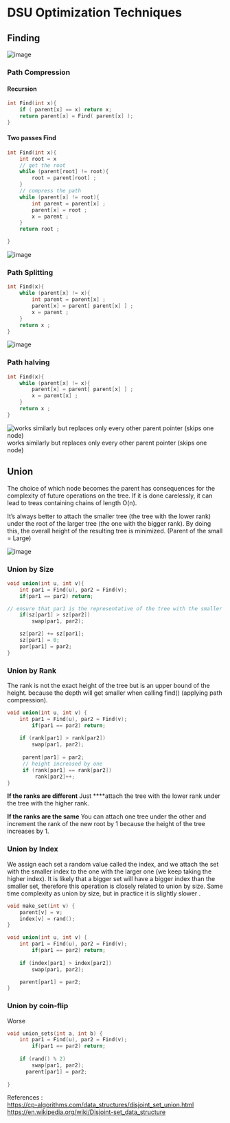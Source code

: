 # DSU Optimization Techniques

## **Finding**

![image](https://github.com/user-attachments/assets/ce4ac786-bdb3-4783-b849-20614ec9bed4)

### **Path Compression**

#### Recursion

```cpp
int Find(int x){
    if ( parent[x] == x) return x;
    return parent[x] = Find( parent[x] );
}
```

#### Two passes Find

```cpp
int Find(int x){
	int root = x
	// get the root
	while (parent[root] != root){ 
		root = parent[root] ;
	}
	// compress the path
	while (parent[x] != root){ 
		int parent = parent[x] ; 
		parent[x] = root ;
		x = parent ; 
	} 
	return root ;

}
```

![image](https://github.com/user-attachments/assets/54f98e77-9bad-48bc-919f-98681a98242b)

### **Path Splitting**

```cpp
int Find(x){
	while (parent[x] != x){
        int parent = parent[x] ;
        parent[x] = parent[ parent[x] ] ;
        x = parent ;
	}
	return x ;
}
```

![image](https://github.com/user-attachments/assets/2e003709-d7f1-4a7b-9005-fe1aa5a5b64b)

### **Path halving**

```cpp
int Find(x){
	while (parent[x] != x){
        parent[x] = parent[ parent[x] ] ;
        x = parent[x] ;
	}
	return x ;
}
```

![works similarly but replaces only every other parent pointer (skips one node)](https://github.com/user-attachments/assets/1c2cf257-75ad-4dda-9090-ca9bde14bea2)
works similarly but replaces only every other parent pointer (skips one node)

## Union

The choice of which node becomes the parent has consequences for the complexity of future operations on the tree.  If it is done carelessly, it can lead to treas containing chains of length O(n).

It’s always better to attach the smaller tree (the tree with the lower rank) under the root of the larger tree (the one with the bigger rank). By doing this, the overall height of the resulting tree is minimized.
(Parent of the small = Large)

![image](https://github.com/user-attachments/assets/665f5240-d296-4150-8b12-6404a2b45be5)

### Union by Size

```cpp
void union(int u, int v){
	int par1 = Find(u), par2 = Find(v);	
	if(par1 == par2) return;

// ensure that par1 is the representative of the tree with the smaller size
	if(sz[par1] > sz[par2]) 
		swap(par1, par2);

	sz[par2] += sz[par1];
	sz[par1] = 0;
	par[par1] = par2;
}
```

### Union by Rank

The rank is not the exact height of the tree but is an upper bound of the height.
because the depth will get smaller when calling find() (applying path compression).

```cpp
void union(int u, int v) {
    int par1 = Find(u), par2 = Find(v);	
		if(par1 == par2) return;
        
    if (rank[par1] > rank[par2])
        swap(par1, par2);
    
     parent[par1] = par2; 
     // height increased by one
     if (rank[par1] == rank[par2]) 
         rank[par2]++;
}
```

**If the ranks are different** 
Just ****attach the tree with the lower rank under the tree with the higher rank.

**If the ranks are the same** 
You can attach one tree under the other and increment the rank of the new root by 1 because the height of the tree increases by 1.

### Union by Index

We assign each set a random value called the index, and we attach the set with the smaller index to the one with the larger one (we keep taking the higher index). It is likely that a bigger set will have a bigger index than the smaller set, therefore this operation is closely related to union by size. 
Same time complexity as union by size, but in practice it is slightly slower .

```cpp
void make_set(int v) {
    parent[v] = v;
    index[v] = rand();
}

void union(int u, int v) {
    int par1 = Find(u), par2 = Find(v);	
		if(par1 == par2) return;
        
    if (index[par1] > index[par2])
        swap(par1, par2);

    parent[par1] = par2;
}
```

### Union by coin-flip

Worse

```cpp
void union_sets(int a, int b) {
    int par1 = Find(u), par2 = Find(v);	
		if(par1 == par2) return;
    
    if (rand() % 2)
	    swap(par1, par2);
      parent[par1] = par2;
    
}
```

References :  
https://cp-algorithms.com/data_structures/disjoint_set_union.html  
https://en.wikipedia.org/wiki/Disjoint-set_data_structure
